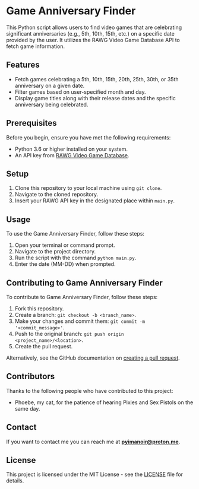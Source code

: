 # Game Anniversary Finder

This Python script allows users to find video games that are celebrating significant anniversaries (e.g., 5th, 10th, 15th, etc.) on a specific date provided by the user. It utilizes the RAWG Video Game Database API to fetch game information.

## Features

- Fetch games celebrating a 5th, 10th, 15th, 20th, 25th, 30th, or 35th anniversary on a given date.
- Filter games based on user-specified month and day.
- Display game titles along with their release dates and the specific anniversary being celebrated.

## Prerequisites

Before you begin, ensure you have met the following requirements:
- Python 3.6 or higher installed on your system.
- An API key from [RAWG Video Game Database](https://rawg.io/apidocs).

## Setup

1. Clone this repository to your local machine using `git clone`.
2. Navigate to the cloned repository.
3. Insert your RAWG API key in the designated place within `main.py`.

## Usage

To use the Game Anniversary Finder, follow these steps:

1. Open your terminal or command prompt.
2. Navigate to the project directory.
3. Run the script with the command `python main.py`.
4. Enter the date (MM-DD) when prompted.

## Contributing to Game Anniversary Finder

To contribute to Game Anniversary Finder, follow these steps:

1. Fork this repository.
2. Create a branch: `git checkout -b <branch_name>`.
3. Make your changes and commit them: `git commit -m '<commit_message>'`.
4. Push to the original branch: `git push origin <project_name>/<location>`.
5. Create the pull request.

Alternatively, see the GitHub documentation on [creating a pull request](https://help.github.com/articles/creating-a-pull-request/).

## Contributors

Thanks to the following people who have contributed to this project:

- Phoebe, my cat, for the patience of hearing Pixies and Sex Pistols on the same day.

## Contact

If you want to contact me you can reach me at <b>pyimanoir@proton.me</b>.

## License

This project is licensed under the MIT License - see the [LICENSE](LICENSE) file for details.
